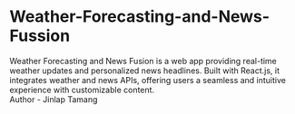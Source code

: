 # Weather-Forecasting-and-News-Fussion
Weather Forecasting and News Fusion is a web app providing real-time weather updates and personalized news headlines. Built with React.js, it integrates weather and news APIs, offering users a seamless and intuitive experience with customizable content.
<br>Author - Jinlap Tamang
